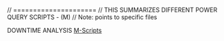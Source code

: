 // =====================
    // THIS SUMMARIZES DIFFERENT POWER QUERY SCRIPTS - (M)
    // Note: points to specific files

DOWNTIME ANALYSIS
[M-Scripts](./powerquery.mscripts/downtime_analysis/downtime_factor.m/)
